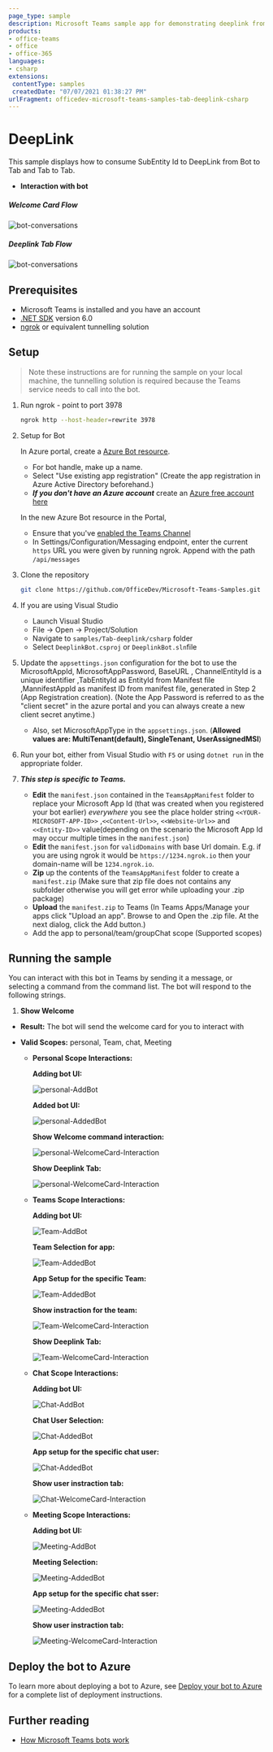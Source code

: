 ```yaml
---
page_type: sample
description: Microsoft Teams sample app for demonstrating deeplink from Bot chat to Tab consuming Subentity ID
products:
- office-teams
- office
- office-365
languages:
- csharp
extensions:
 contentType: samples
 createdDate: "07/07/2021 01:38:27 PM"
urlFragment: officedev-microsoft-teams-samples-tab-deeplink-csharp
---
```

 # DeepLink

 This sample displays how to consume SubEntity Id to DeepLink from Bot to Tab and Tab to Tab.

- **Interaction with bot**

 ##### Welcome Card Flow

 ![bot-conversations](images/Personal_CardDeeplink.gif)

 ##### Deeplink Tab Flow

 ![bot-conversations ](images/Team_DeepLink)


 ## Prerequisites

 - Microsoft Teams is installed and you have an account
 - [.NET SDK](https://dotnet.microsoft.com/download) version 6.0
 - [ngrok](https://ngrok.com/) or equivalent tunnelling solution

 ## Setup

 > Note these instructions are for running the sample on your local machine, the tunnelling solution is required because
 the Teams service needs to call into the bot.

1) Run ngrok - point to port 3978

    ```bash
    ngrok http --host-header=rewrite 3978
    ```

1) Setup for Bot

   In Azure portal, create a [Azure Bot resource](https://docs.microsoft.com/en-us/azure/bot-service/bot-service-quickstart-registration).
    - For bot handle, make up a name.
    - Select "Use existing app registration" (Create the app registration in Azure Active Directory beforehand.)
    - __*If you don't have an Azure account*__ create an [Azure free account here](https://azure.microsoft.com/en-us/free/)
    
   In the new Azure Bot resource in the Portal, 
    - Ensure that you've [enabled the Teams Channel](https://learn.microsoft.com/en-us/azure/bot-service/channel-connect-teams?view=azure-bot-service-4.0)
    - In Settings/Configuration/Messaging endpoint, enter the current `https` URL you were given by running ngrok. Append with the path `/api/messages`

1) Clone the repository

    ```bash
    git clone https://github.com/OfficeDev/Microsoft-Teams-Samples.git
    ```

1) If you are using Visual Studio
   - Launch Visual Studio
   - File -> Open -> Project/Solution
   - Navigate to `samples/Tab-deeplink/csharp` folder
   - Select `DeeplinkBot.csproj` or `DeeplinkBot.sln`file

1) Update the `appsettings.json` configuration for the bot to use the MicrosoftAppId, MicrosoftAppPassword, BaseURL ,
	ChannelEntityId is a unique identifier ,TabEntityId as EntityId from Manifest file ,MannifestAppId as manifest ID from manifest file,
	generated in Step 2 (App Registration creation). (Note the App Password is referred to as the "client secret" 
	in the azure portal and you can always create a new client secret anytime.)
    - Also, set MicrosoftAppType in the `appsettings.json`. (**Allowed values are: MultiTenant(default), SingleTenant, UserAssignedMSI**)

1) Run your bot, either from Visual Studio with `F5` or using `dotnet run` in the appropriate folder.

1) __*This step is specific to Teams.*__
    - **Edit** the `manifest.json` contained in the  `TeamsAppManifest` folder to replace your Microsoft App Id (that was created when you registered your bot earlier) *everywhere* 
	  you see the place holder string `<<YOUR-MICROSOFT-APP-ID>>` ,`<<Content-Url>>`, `<<Website-Url>>` and `<<Entity-ID>>` value(depending on the scenario the Microsoft App Id may occur multiple times in the `manifest.json`)
    - **Edit** the `manifest.json` for `validDomains` with base Url domain. E.g. if you are using ngrok it would be `https://1234.ngrok.io` then your domain-name will be `1234.ngrok.io`.
    - **Zip** up the contents of the `TeamsAppManifest` folder to create a `manifest.zip` (Make sure that zip file does not contains any subfolder otherwise you will get error while uploading your .zip package)
    - **Upload** the `manifest.zip` to Teams (In Teams Apps/Manage your apps click "Upload an app". Browse to and Open the .zip file. At the next dialog, click the Add button.)
    - Add the app to personal/team/groupChat scope (Supported scopes)

 ## Running the sample

You can interact with this bot in Teams by sending it a message, or selecting a command from the command list. The bot will respond to the following strings.

1. **Show Welcome**

  - **Result:** The bot will send the welcome card for you to interact with
  - **Valid Scopes:** personal, Team, chat, Meeting

	- **Personal Scope Interactions:**

		**Adding bot UI:**
    
		![personal-AddBot ](images/personal-01_P_app.png)

		**Added bot UI:**
    
		![personal-AddedBot ](Images/02_P_Welecomecard.png)

		**Show Welcome command interaction:**
    
		![personal-WelcomeCard-Interaction ](Images/05_P_ResponseCard.png)

		**Show Deeplink Tab:**
    
		![personal-WelcomeCard-Interaction ](Images/08_P_Teamappslink.png)


	- **Teams Scope Interactions:**

		**Adding bot UI:**
   
		![Team-AddBot ](Images/02_Team_AddtoTeam.png)

		**Team Selection for app:**
   
		![Team-AddedBot ](Images/03_Team_SelectTeam.png)

		**App Setup for the specific Team:**
   
		![Team-AddedBot ](Images/04_Team_AppSetupforTeam.png)

		**Show instraction for the team:**

		![Team-WelcomeCard-Interaction ](Images/06_Team_Page.png)
   
		**Show Deeplink Tab:**
   
		![Team-WelcomeCard-Interaction ](Images/08_P_Teamappslink.png)


	- **Chat Scope Interactions:**

		**Adding bot UI:**
   
		![Chat-AddBot ](Images/01_Chat_Addapp.png)

		**Chat User Selection:**
   
		![Chat-AddedBot ](Images/02_Chat_Addmember.png)

		**App setup for the specific chat user:**
   
		![Chat-AddedBot ](Images/03_Chat_appopen.png)

		**Show user instraction tab:**
   
		![Chat-WelcomeCard-Interaction ](Images/04_Chat_defaultapp.png)


	- **Meeting Scope Interactions:**

		**Adding bot UI:**
   
		![Meeting-AddBot ](Images/01_meeting_appopen.png)

		**Meeting Selection:**
   
		![Meeting-AddedBot ](Images/02_Meeting_selectapp.png)

		**App setup for the specific chat sser:**
   
		![Meeting-AddedBot ](Images/03_meeting_configuretab.png)

		**Show user instraction tab:**
   
		![Meeting-WelcomeCard-Interaction ](Images/04_Meeting_defaultpage.png)

 ## Deploy the bot to Azure

To learn more about deploying a bot to Azure, see [Deploy your bot to Azure](https://aka.ms/azuredeployment) for a complete list of deployment instructions.

 ## Further reading

- [How Microsoft Teams bots work](https://docs.microsoft.com/en-us/azure/bot-service/bot-builder-basics-teams?view=azure-bot-service-4.0&tabs=javascript)

